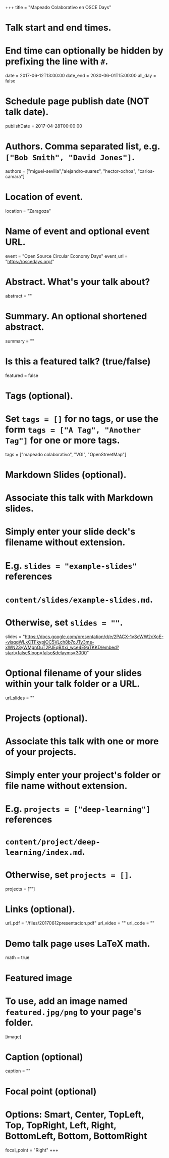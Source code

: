 +++
title = "Mapeado Colaborativo en OSCE Days"

# Talk start and end times.
#   End time can optionally be hidden by prefixing the line with `#`.
date = 2017-06-12T13:00:00
date_end = 2030-06-01T15:00:00
all_day = false

# Schedule page publish date (NOT talk date).
publishDate = 2017-04-28T00:00:00

# Authors. Comma separated list, e.g. `["Bob Smith", "David Jones"]`.
authors = ["miguel-sevilla","alejandro-suarez", "hector-ochoa", "carlos-camara"]

# Location of event.
location = "Zaragoza"

# Name of event and optional event URL.
event = "Open Source Circular Economy Days"
event_url = "https://oscedays.org/"

# Abstract. What's your talk about?
abstract = ""

# Summary. An optional shortened abstract.
summary = ""

# Is this a featured talk? (true/false)
featured = false

# Tags (optional).
#   Set `tags = []` for no tags, or use the form `tags = ["A Tag", "Another Tag"]` for one or more tags.
tags = ["mapeado colaborativo", "VGI", "OpenStreetMap"]

# Markdown Slides (optional).
#   Associate this talk with Markdown slides.
#   Simply enter your slide deck's filename without extension.
#   E.g. `slides = "example-slides"` references
#   `content/slides/example-slides.md`.
#   Otherwise, set `slides = ""`.
slides = "https://docs.google.com/presentation/d/e/2PACX-1vSeWW2cXoE--yisqqWLkCTFkypjOC5VLch8b7cJTy3me-xWN23yWMgnOuT2PJEqBXxi_wce4E9aTKKD/embed?start=false&loop=false&delayms=3000"

# Optional filename of your slides within your talk folder or a URL.
url_slides = ""

# Projects (optional).
#   Associate this talk with one or more of your projects.
#   Simply enter your project's folder or file name without extension.
#   E.g. `projects = ["deep-learning"]` references
#   `content/project/deep-learning/index.md`.
#   Otherwise, set `projects = []`.
projects = [""]

# Links (optional).
url_pdf = "/files/20170612presentacion.pdf"
url_video = ""
url_code = ""

# Demo talk page uses LaTeX math.
math = true

# Featured image
# To use, add an image named `featured.jpg/png` to your page's folder.
[image]
  # Caption (optional)
  caption = ""

  # Focal point (optional)
  # Options: Smart, Center, TopLeft, Top, TopRight, Left, Right, BottomLeft, Bottom, BottomRight
  focal_point = "Right"
+++
